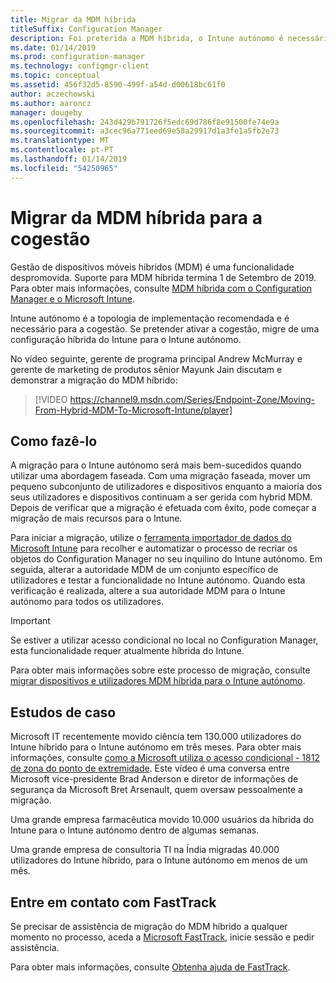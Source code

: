 ```yaml
---
title: Migrar da MDM híbrida
titleSuffix: Configuration Manager
description: Foi preterida a MDM híbrida, o Intune autónomo é necessário para a cogestão.
ms.date: 01/14/2019
ms.prod: configuration-manager
ms.technology: configmgr-client
ms.topic: conceptual
ms.assetid: 456f32d5-8590-499f-a54d-d00618bc61f0
author: aczechowski
ms.author: aaroncz
manager: dougeby
ms.openlocfilehash: 243d429b791726f5edc69d786f8e91500fe74e9a
ms.sourcegitcommit: a3cec96a771eed69e58a29917d1a3fe1a5fb2e73
ms.translationtype: MT
ms.contentlocale: pt-PT
ms.lasthandoff: 01/14/2019
ms.locfileid: "54250965"
---
```

# <a name="migrate-from-hybrid-mdm-for-co-management"></a>Migrar da MDM híbrida para a cogestão

Gestão de dispositivos móveis híbridos (MDM) é uma funcionalidade despromovida. Suporte para MDM híbrida termina 1 de Setembro de 2019. Para obter mais informações, consulte [MDM híbrida com o Configuration Manager e o Microsoft Intune](/sccm/mdm/understand/hybrid-mobile-device-management).

Intune autónomo é a topologia de implementação recomendada e é necessário para a cogestão. Se pretender ativar a cogestão, migre de uma configuração híbrida do Intune para o Intune autónomo. 

No vídeo seguinte, gerente de programa principal Andrew McMurray e gerente de marketing de produtos sênior Mayunk Jain discutam e demonstrar a migração do MDM híbrido:

> [!VIDEO https://channel9.msdn.com/Series/Endpoint-Zone/Moving-From-Hybrid-MDM-To-Microsoft-Intune/player]



## <a name="how-to-do-it"></a>Como fazê-lo

A migração para o Intune autónomo será mais bem-sucedidos quando utilizar uma abordagem faseada. Com uma migração faseada, mover um pequeno subconjunto de utilizadores e dispositivos enquanto a maioria dos seus utilizadores e dispositivos continuam a ser gerida com hybrid MDM. Depois de verificar que a migração é efetuada com êxito, pode começar a migração de mais recursos para o Intune.

Para iniciar a migração, utilize o [ferramenta importador de dados do Microsoft Intune](/sccm/mdm/deploy-use/migrate-import-data) para recolher e automatizar o processo de recriar os objetos do Configuration Manager no seu inquilino do Intune autónomo. Em seguida, alterar a autoridade MDM de um conjunto específico de utilizadores e testar a funcionalidade no Intune autónomo. Quando esta verificação é realizada, altere a sua autoridade MDM para o Intune autónomo para todos os utilizadores.

> [!Important]  
> Se estiver a utilizar acesso condicional no local no Configuration Manager, esta funcionalidade requer atualmente híbrida do Intune.  

Para obter mais informações sobre este processo de migração, consulte [migrar dispositivos e utilizadores MDM híbrida para o Intune autónomo](/sccm/mdm/deploy-use/migrate-hybridmdm-to-intunesa).



## <a name="case-studies"></a>Estudos de caso

Microsoft IT recentemente movido ciência tem 130.000 utilizadores do Intune híbrido para o Intune autónomo em três meses. Para obter mais informações, consulte [como a Microsoft utiliza o acesso condicional - 1812 de zona do ponto de extremidade](https://youtu.be/offk-KH7eIA?t=651). Este vídeo é uma conversa entre Microsoft vice-presidente Brad Anderson e diretor de informações de segurança da Microsoft Bret Arsenault, quem oversaw pessoalmente a migração. 

Uma grande empresa farmacêutica movido 10.000 usuários da híbrida do Intune para o Intune autónomo dentro de algumas semanas.

Uma grande empresa de consultoria TI na Índia migradas 40.000 utilizadores do Intune híbrido, para o Intune autónomo em menos de um mês.



## <a name="contact-fasttrack"></a>Entre em contato com FastTrack

Se precisar de assistência de migração do MDM híbrido a qualquer momento no processo, aceda a [Microsoft FastTrack](https://Microsoft.com/FastTrack/), inicie sessão e pedir assistência. 

Para obter mais informações, consulte [Obtenha ajuda de FastTrack](/sccm/comanage/quickstart-fasttrack). 

